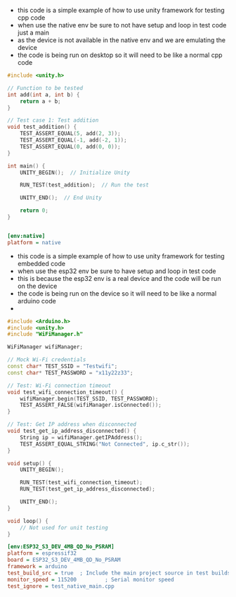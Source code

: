 - this code is a simple example of how to use unity framework for testing cpp code
- when use the native env be sure to not have setup and loop in test code just a main
- as the device is not available in the native env and we are emulating the device
- the code is being run on desktop so it will need to be like a normal cpp code

```cpp
#include <unity.h>

// Function to be tested
int add(int a, int b) {
    return a + b;
}

// Test case 1: Test addition
void test_addition() {
    TEST_ASSERT_EQUAL(5, add(2, 3));
    TEST_ASSERT_EQUAL(-1, add(-2, 1));
    TEST_ASSERT_EQUAL(0, add(0, 0));
}

int main() {
    UNITY_BEGIN();  // Initialize Unity

    RUN_TEST(test_addition);  // Run the test

    UNITY_END();  // End Unity

    return 0;
}
```
```ini

[env:native]
platform = native

```





- this code is a simple example of how to use unity framework for testing embedded code
- when use the esp32 env be sure to have setup and loop in test code
- this is because the esp32 env is a real device and the code will be run on the device
- the code is being run on the device so it will need to be like a normal arduino code
- 

```cpp
#include <Arduino.h>
#include <unity.h>
#include "WiFiManager.h"

WiFiManager wifiManager;

// Mock Wi-Fi credentials
const char* TEST_SSID = "Testwifi";
const char* TEST_PASSWORD = "x11y22z33";

// Test: Wi-Fi connection timeout
void test_wifi_connection_timeout() {
    wifiManager.begin(TEST_SSID, TEST_PASSWORD);
    TEST_ASSERT_FALSE(wifiManager.isConnected());
}

// Test: Get IP address when disconnected
void test_get_ip_address_disconnected() {
    String ip = wifiManager.getIPAddress();
    TEST_ASSERT_EQUAL_STRING("Not Connected", ip.c_str());
}

void setup() {
    UNITY_BEGIN();

    RUN_TEST(test_wifi_connection_timeout);
    RUN_TEST(test_get_ip_address_disconnected);

    UNITY_END();
}

void loop() {
    // Not used for unit testing
}
```
```ini
[env:ESP32_S3_DEV_4MB_QD_No_PSRAM]
platform = espressif32
board = ESP32_S3_DEV_4MB_QD_No_PSRAM
framework = arduino
test_build_src = true  ; Include the main project source in test builds
monitor_speed = 115200         ; Serial monitor speed
test_ignore = test_native_main.cpp
```
